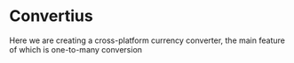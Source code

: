 # Convertius
Here we are creating a cross-platform currency converter, the main feature of which is one-to-many conversion
